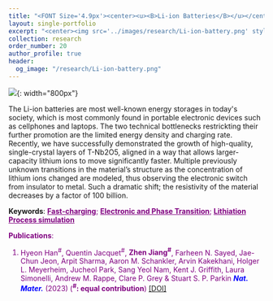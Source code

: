 ```yaml
---
title: "<FONT Size='4.9px'><center><u><B>Li-ion Batteries</B></u></center></FONT>"
layout: single-portfolio
excerpt: "<center><img src='../images/research/Li-ion-battery.png' style='width:200px;' alt=''></center>"
collection: research
order_number: 20
author_profile: true
header: 
  og_image: "/research/Li-ion-battery.png"
---
```

![]({{site.baseurl}}/images/research/sub/Li-ion-battery-sub.tiff){: width="800px"}

The Li-ion batteries are most well-known energy storages in today's society, which is most commonly found in portable electronic devices such as cellphones and laptops. The two technical bottlenecks restrickting their further promotion are the limited energy density and charging rate. Recently, we have successfully demonstrated the growth of high-quality, single-crystal layers of T-Nb2O5, aligned in a way that allows larger-capacity lithium ions to move significantly faster. Multiple previously unknown transitions in the material’s structure as the concentration of lithium ions changed are modeled, thus observing the electronic switch from insulator to metal. Such a dramatic shift; the resistivity of the material decreases by a factor of 100 billion.
    
**Keywords**: <FONT Color='purple'><u><B>Fast-charging</B></u>; <u><B>Electronic and Phase Transition</B></u>; <u><B>Lithiation Process simulation</B></u>

**Publications**: 
1. Hyeon Han<sup>#</sup>, Quentin Jacquet<sup>#</sup>, **Zhen Jiang<sup>#</sup>**, Farheen N. Sayed, Jae-Chun Jeon, Arpit Sharma, Aaron M. Schankler, Arvin Kakekhani, Holger L. Meyerheim, Jucheol Park, Sang Yeol Nam, Kent J. Griffith, Laura Simonelli, Andrew M. Rappe, Clare P. Grey & Stuart S. P. Parkin <span style="color: blue"><i><B>Nat. Mater.</B></i></span> (2023) (**<sup>#</sup>: equal contribution**) <a href="https://www.nature.com/articles/s41563-023-01612-2"><u>[DOI]</u></a> 
